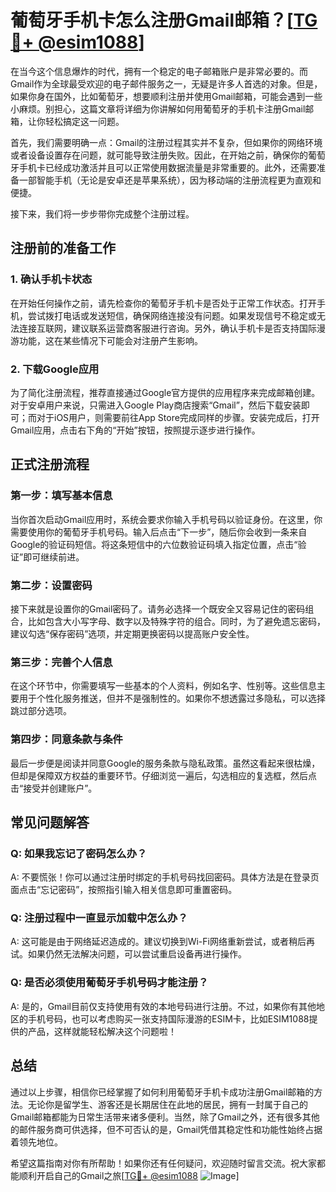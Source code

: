 # 葡萄牙手机卡怎么注册Gmail邮箱？[[TG💪+ @esim1088](https://t.me/s/esim1088)]

在当今这个信息爆炸的时代，拥有一个稳定的电子邮箱账户是非常必要的。而Gmail作为全球最受欢迎的电子邮件服务之一，无疑是许多人首选的对象。但是，如果你身在国外，比如葡萄牙，想要顺利注册并使用Gmail邮箱，可能会遇到一些小麻烦。别担心，这篇文章将详细为你讲解如何用葡萄牙的手机卡注册Gmail邮箱，让你轻松搞定这一问题。

首先，我们需要明确一点：Gmail的注册过程其实并不复杂，但如果你的网络环境或者设备设置存在问题，就可能导致注册失败。因此，在开始之前，确保你的葡萄牙手机卡已经成功激活并且可以正常使用数据流量是非常重要的。此外，还需要准备一部智能手机（无论是安卓还是苹果系统），因为移动端的注册流程更为直观和便捷。

接下来，我们将一步步带你完成整个注册过程。

## 注册前的准备工作

### 1. 确认手机卡状态
在开始任何操作之前，请先检查你的葡萄牙手机卡是否处于正常工作状态。打开手机，尝试拨打电话或发送短信，确保网络连接没有问题。如果发现信号不稳定或无法连接互联网，建议联系运营商客服进行咨询。另外，确认手机卡是否支持国际漫游功能，这在某些情况下可能会对注册产生影响。

### 2. 下载Google应用
为了简化注册流程，推荐直接通过Google官方提供的应用程序来完成邮箱创建。对于安卓用户来说，只需进入Google Play商店搜索“Gmail”，然后下载安装即可；而对于iOS用户，则需要前往App Store完成同样的步骤。安装完成后，打开Gmail应用，点击右下角的“开始”按钮，按照提示逐步进行操作。

## 正式注册流程

### 第一步：填写基本信息
当你首次启动Gmail应用时，系统会要求你输入手机号码以验证身份。在这里，你需要使用你的葡萄牙手机号码。输入后点击“下一步”，随后你会收到一条来自Google的验证码短信。将这条短信中的六位数验证码填入指定位置，点击“验证”即可继续前进。

### 第二步：设置密码
接下来就是设置你的Gmail密码了。请务必选择一个既安全又容易记住的密码组合，比如包含大小写字母、数字以及特殊字符的组合。同时，为了避免遗忘密码，建议勾选“保存密码”选项，并定期更换密码以提高账户安全性。

### 第三步：完善个人信息
在这个环节中，你需要填写一些基本的个人资料，例如名字、性别等。这些信息主要用于个性化服务推送，但并不是强制性的。如果你不想透露过多隐私，可以选择跳过部分选项。

### 第四步：同意条款与条件
最后一步便是阅读并同意Google的服务条款与隐私政策。虽然这看起来很枯燥，但却是保障双方权益的重要环节。仔细浏览一遍后，勾选相应的复选框，然后点击“接受并创建账户”。

## 常见问题解答

### Q: 如果我忘记了密码怎么办？
A: 不要慌张！你可以通过注册时绑定的手机号码找回密码。具体方法是在登录页面点击“忘记密码”，按照指引输入相关信息即可重置密码。

### Q: 注册过程中一直显示加载中怎么办？
A: 这可能是由于网络延迟造成的。建议切换到Wi-Fi网络重新尝试，或者稍后再试。如果仍然无法解决问题，可以尝试重启设备再进行操作。

### Q: 是否必须使用葡萄牙手机号码才能注册？
A: 是的，Gmail目前仅支持使用有效的本地号码进行注册。不过，如果你有其他地区的手机号码，也可以考虑购买一张支持国际漫游的ESIM卡，比如ESIM1088提供的产品，这样就能轻松解决这个问题啦！

## 总结

通过以上步骤，相信你已经掌握了如何利用葡萄牙手机卡成功注册Gmail邮箱的方法。无论你是留学生、游客还是长期居住在此地的居民，拥有一封属于自己的Gmail邮箱都能为日常生活带来诸多便利。当然，除了Gmail之外，还有很多其他的邮件服务商可供选择，但不可否认的是，Gmail凭借其稳定性和功能性始终占据着领先地位。

希望这篇指南对你有所帮助！如果你还有任何疑问，欢迎随时留言交流。祝大家都能顺利开启自己的Gmail之旅[[TG💪+ @esim1088](https://t.me/s/esim1088) ![Image](https://i.postimg.cc/4NQfJmqS/Snipaste-2025-05-13-00-14-12.png)]